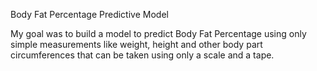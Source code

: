 Body Fat Percentage Predictive Model 

My goal was to build a model to predict Body Fat Percentage using only simple measurements like weight, height and other body part circumferences that can be taken using only a scale and a tape.  
